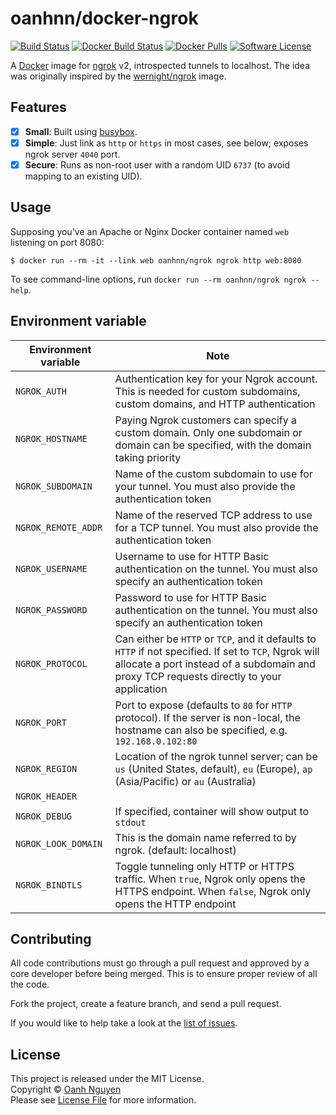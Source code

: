 # oanhnn/docker-ngrok

[![Build Status](https://github.com/oanhnn/docker-ngrok/workflows/CI/badge.svg)](https://github.com/oanhnn/docker-ngrok/actions)
[![Docker Build Status](https://img.shields.io/docker/build/oanhnn/ngrok)](https://hub.docker.com/r/oanhnn/ngrok)
[![Docker Pulls](https://img.shields.io/docker/pulls/oanhnn/ngrok)](https://hub.docker.com/r/oanhnn/ngrok)
[![Software License](https://img.shields.io/github/license/oanhnn/laravel-logzio.svg)](LICENSE)

A [Docker][docker] image for [ngrok][ngrok] v2, introspected tunnels to localhost.
The idea was originally inspired by the [wernight/ngrok][wernight/ngrok] image.

## Features

- [x] **Small**: Built using [busybox][busybox].
- [x] **Simple**: Just link as `http` or `https` in most cases, see below; exposes ngrok server `4040` port.
- [x] **Secure**: Runs as non-root user with a random UID `6737` (to avoid mapping to an existing UID).

## Usage

Supposing you've an Apache or Nginx Docker container named `web` listening on port 8080:

```shell
$ docker run --rm -it --link web oanhnn/ngrok ngrok http web:8080
```

To see command-line options, run `docker run --rm oanhnn/ngrok ngrok --help`.

## Environment variable

| Environment variable   | Note |
|------------------------|------|
| `NGROK_AUTH`           | Authentication key for your Ngrok account. This is needed for custom subdomains, custom domains, and HTTP authentication |
| `NGROK_HOSTNAME`       | Paying Ngrok customers can specify a custom domain. Only one subdomain or domain can be specified, with the domain taking priority |
| `NGROK_SUBDOMAIN`      | Name of the custom subdomain to use for your tunnel. You must also provide the authentication token |
| `NGROK_REMOTE_ADDR`    | Name of the reserved TCP address to use for a TCP tunnel. You must also provide the authentication token |
| `NGROK_USERNAME`       | Username to use for HTTP Basic authentication on the tunnel. You must also specify an authentication token |
| `NGROK_PASSWORD`       | Password to use for HTTP Basic authentication on the tunnel. You must also specify an authentication token |
| `NGROK_PROTOCOL`       | Can either be `HTTP` or `TCP`, and it defaults to `HTTP` if not specified. If set to `TCP`, Ngrok will allocate a port instead of a subdomain and proxy TCP requests directly to your application |
| `NGROK_PORT`           | Port to expose (defaults to `80` for `HTTP` protocol). If the server is non-local, the hostname can also be specified, e.g. `192.168.0.102:80` |
| `NGROK_REGION`         | Location of the ngrok tunnel server; can be `us` (United States, default), `eu` (Europe), `ap` (Asia/Pacific) or `au` (Australia) |
| `NGROK_HEADER`         |  |
| `NGROK_DEBUG`          | If specified, container will show output to `stdout` |
| `NGROK_LOOK_DOMAIN`    | This is the domain name referred to by ngrok. (default: localhost) |
| `NGROK_BINDTLS`        | Toggle tunneling only HTTP or HTTPS traffic. When `true`, Ngrok only opens the HTTPS endpoint. When `false`, Ngrok only opens the HTTP endpoint |

## Contributing

All code contributions must go through a pull request and approved by a core developer before being merged. 
This is to ensure proper review of all the code.

Fork the project, create a feature branch, and send a pull request.

If you would like to help take a look at the [list of issues](https://github.com/oanhnn/docker-ngrok/issues).

## License

This project is released under the MIT License.   
Copyright © [Oanh Nguyen](https://github.com/oanhnn)   
Please see [License File](./LICENSE) for more information.


[docker]:           https://www.docker.io/
[ngrok]:            https://ngrok.com/
[ngrok-api]:        https://ngrok.com/docs#client-api
[busybox]:          https://registry.hub.docker.com/_/busybox
[wernight/ngrok]:   https://registry.hub.docker.com/u/wernight/ngrok/
